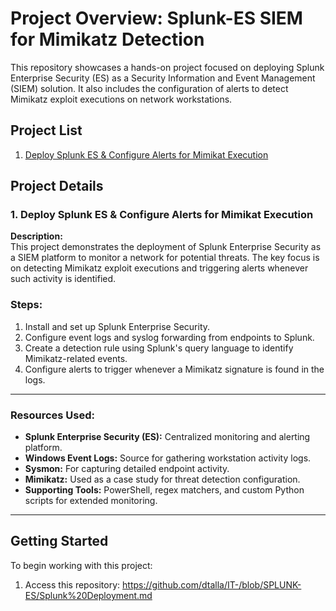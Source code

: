 # Project Overview: Splunk-ES SIEM for Mimikatz Detection

This repository showcases a hands-on project focused on deploying Splunk Enterprise Security (ES) as a Security Information and Event Management (SIEM) solution. It also includes the configuration of alerts to detect Mimikatz exploit executions on network workstations.

## Project List

1. [Deploy Splunk ES & Configure Alerts for Mimikat Execution](#deploy-splunk-es--configure-alerts-for-mimikat-execution)

## Project Details

### 1. Deploy Splunk ES & Configure Alerts for Mimikat Execution

**Description:**  
This project demonstrates the deployment of Splunk Enterprise Security as a SIEM platform to monitor a network for potential threats. The key focus is on detecting Mimikatz exploit executions and triggering alerts whenever such activity is identified.

### **Steps:**
1. Install and set up Splunk Enterprise Security.
2. Configure event logs and syslog forwarding from endpoints to Splunk.
3. Create a detection rule using Splunk's query language to identify Mimikatz-related events.
4. Configure alerts to trigger whenever a Mimikatz signature is found in the logs.

---

### **Resources Used:**

- **Splunk Enterprise Security (ES):** Centralized monitoring and alerting platform.
- **Windows Event Logs:** Source for gathering workstation activity logs.
- **Sysmon:** For capturing detailed endpoint activity.
- **Mimikatz:** Used as a case study for threat detection configuration.
- **Supporting Tools:** PowerShell, regex matchers, and custom Python scripts for extended monitoring.

---

## Getting Started

To begin working with this project:

1. Access this repository:  https://github.com/dtalla/IT-/blob/SPLUNK-ES/Splunk%20Deployment.md
   

